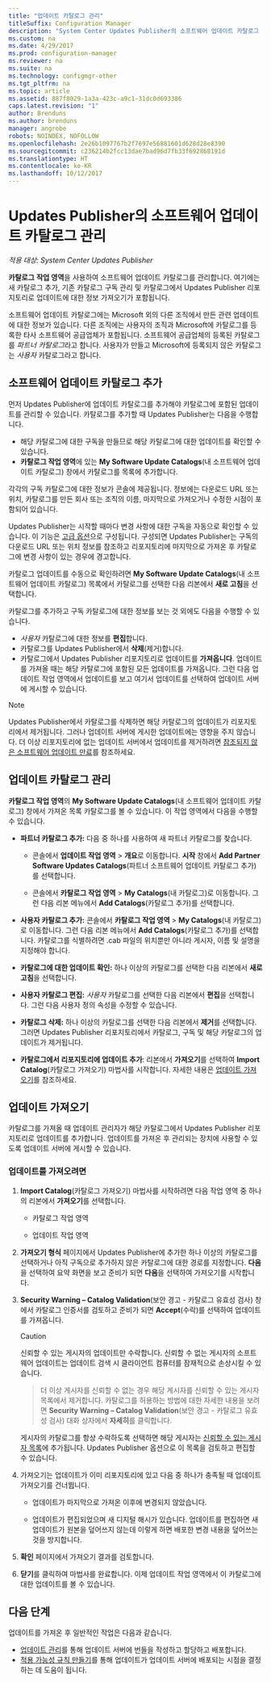 ```yaml
---
title: "업데이트 카탈로그 관리"
titleSuffix: Configuration Manager
description: "System Center Updates Publisher의 소프트웨어 업데이트 카탈로그 관리"
ms.custom: na
ms.date: 4/29/2017
ms.prod: configuration-manager
ms.reviewer: na
ms.suite: na
ms.technology: configmgr-other
ms.tgt_pltfrm: na
ms.topic: article
ms.assetid: 887f8029-1a3a-423c-a9c1-31dc0d693386
caps.latest.revision: "1"
author: Brenduns
ms.author: brenduns
manager: angrobe
robots: NOINDEX, NOFOLLOW
ms.openlocfilehash: 2e26b1097767b2f7697e56881601d628d28e8390
ms.sourcegitcommit: c236214b2fcc13dae7bad96d7fb33f692868191d
ms.translationtype: HT
ms.contentlocale: ko-KR
ms.lasthandoff: 10/12/2017
---
```

# <a name="manage-software-update-catalogs-in-updates-publisher"></a>Updates Publisher의 소프트웨어 업데이트 카탈로그 관리

*적용 대상: System Center Updates Publisher*

**카탈로그** **작업 영역**을 사용하여 소프트웨어 업데이트 카탈로그를 관리합니다. 여기에는 새 카탈로그 추가, 기존 카탈로그 구독 관리 및 카탈로그에서 Updates Publisher 리포지토리로 업데이트에 대한 정보 가져오기가 포함됩니다.

소프트웨어 업데이트 카탈로그에는 Microsoft 외의 다른 조직에서 만든 관련 업데이트에 대한 정보가 있습니다. 다른 조직에는 사용자의 조직과 Microsoft에 카탈로그를 등록한 타사 소프트웨어 공급업체가 포함됩니다. 소프트웨어 공급업체의 등록된 카탈로그를 *파트너 카탈로그*라고 합니다. 사용자가 만들고 Microsoft에 등록되지 않은 카탈로그는 *사용자* 카탈로그라고 합니다.

## <a name="add-software-update-catalogs"></a>소프트웨어 업데이트 카탈로그 추가
먼저 Updates Publisher에 업데이트 카탈로그를 추가해야 카탈로그에 포함된 업데이트를 관리할 수 있습니다. 카탈로그를 추가할 때 Updates Publisher는 다음을 수행합니다.
-   해당 카탈로그에 대한 구독을 만들므로 해당 카탈로그에 대한 업데이트를 확인할 수 있습니다.
-   **카탈로그 작업 영역**에 있는 **My Software Update Catalogs**(내 소프트웨어 업데이트 카탈로그) 창에서 카탈로그를 목록에 추가합니다.  

각각의 구독 카탈로그에 대한 정보가 콘솔에 제공됩니다. 정보에는 다운로드 URL 또는 위치, 카탈로그를 만든 회사 또는 조직의 이름, 마지막으로 가져오거나 수정한 시점이 포함되어 있습니다.

Updates Publisher는 시작할 때마다 변경 사항에 대한 구독을 자동으로 확인할 수 있습니다. 이 기능은 [고급 옵션](/sccm/sum/tools/updates-publisher-options#advanced)으로 구성됩니다. 구성되면 Updates Publisher는 구독의 다운로드 URL 또는 위치 정보를 참조하고 리포지토리에 마지막으로 가져온 후 카탈로그에 변경 사항이 있는 경우에 경고합니다.

카탈로그 업데이트를 수동으로 확인하려면 **My Software Update Catalogs**(내 소프트웨어 업데이트 카탈로그) 목록에서 카탈로그를 선택한 다음 리본에서 **새로 고침**을 선택합니다.

카탈로그를 추가하고 구독 카탈로그에 대한 정보를 보는 것 외에도 다음을 수행할 수 있습니다.
-  *사용자* 카탈로그에 대한 정보를 **편집**합니다.
-  카탈로그를 Updates Publisher에서 **삭제**(제거)합니다.
-  카탈로그에서 Updates Publisher 리포지토리로 업데이트를 **가져옵니다**. 업데이트를 가져올 때는 해당 카탈로그에 포함된 모든 업데이트를 가져옵니다. 그런 다음 업데이트 작업 영역에서 업데이트를 보고 여기서 업데이트를 선택하여 업데이트 서버에 게시할 수 있습니다.

> [!NOTE]   
> Updates Publisher에서 카탈로그를 삭제하면 해당 카탈로그의 업데이트가 리포지토리에서 제거됩니다. 그러나 업데이트 서버에 게시한 업데이트에는 영향을 주지 않습니다. 더 이상 리포지토리에 없는 업데이트 서버에서 업데이트를 제거하려면 [참조되지 않은 소프트웨어 업데이트 만료](/sccm/sum/tools/updates-publisher-options#expire-unreferenced-software-updates)를 참조하세요.

## <a name="manage-update-catalogs"></a>업데이트 카탈로그 관리
**카탈로그 작업 영역**의 **My Software Update Catalogs**(내 소프트웨어 업데이트 카탈로그) 창에서 가져온 목록 카탈로그를 볼 수 있습니다. 이 작업 영역에서 다음을 수행할 수 있습니다.

-   **파트너 카탈로그 추가:** 다음 중 하나를 사용하여 새 파트너 카탈로그를 찾습니다.

    -   콘솔에서 **업데이트 작업 영역** > **개요**로 이동합니다. **시작** 창에서 **Add Partner Software Updates Catalogs**(파트너 소프트웨어 업데이트 카탈로그 추가)를 선택합니다.

    -   콘솔에서 **카탈로그 작업 영역** > **My Catalogs**(내 카탈로그)로 이동합니다. 그런 다음 리본 메뉴에서 **Add Catalogs**(카탈로그 추가)를 선택합니다.

-   **사용자 카탈로그 추가:** 콘솔에서 **카탈로그 작업 영역** > **My Catalogs**(내 카탈로그)로 이동합니다. 그런 다음 리본 메뉴에서 **Add Catalogs**(카탈로그 추가)를 선택합니다. 카탈로그를 식별하려면 .cab 파일의 위치뿐만 아니라 게시자, 이름 및 설명을 지정해야 합니다.


-   **카탈로그에 대한 업데이트 확인:** 하나 이상의 카탈로그를 선택한 다음 리본에서 **새로 고침**을 선택합니다.

-   **사용자 카탈로그 편집:** *사용자* 카탈로그를 선택한 다음 리본에서 **편집**을 선택합니다. 그런 다음 사용자 정의 속성을 수정할 수 있습니다.

-   **카탈로그 삭제:** 하나 이상의 카탈로그를 선택한 다음 리본에서 **제거**를 선택합니다. 그러면 Updates Publisher 리포지토리에서 카탈로그, 구독 및 해당 카탈로그의 업데이트가 제거됩니다.

-   **카탈로그에서 리포지토리에 업데이트 추가**: 리본에서 **가져오기**를 선택하여 **Import Catalog**(카탈로그 가져오기) 마법사를 시작합니다. 자세한 내용은 [업데이트 가져오기](#import-updates)를 참조하세요.

## <a name="import-updates"></a>업데이트 가져오기
카탈로그를 가져올 때 업데이트 관리자가 해당 카탈로그에서 Updates Publisher 리포지토리로 업데이트를 추가합니다. 업데이트를 가져온 후 관리되는 장치에 사용할 수 있도록 업데이트 서버에 게시할 수 있습니다.

### <a name="to-import-updates"></a>업데이트를 가져오려면
1.  **Import Catalog**(카탈로그 가져오기) 마법사를 시작하려면 다음 작업 영역 중 하나의 리본에서 **가져오기**를 선택합니다.

    -   카탈로그 작업 영역

    -   업데이트 작업 영역

2.  **가져오기 형식** 페이지에서 Updates Publisher에 추가한 하나 이상의 카탈로그를 선택하거나 아직 구독으로 추가하지 않은 카탈로그에 대한 경로를 지정합니다. **다음**을 선택하여 요약 화면을 보고 준비가 되면 **다음**을 선택하여 가져오기를 시작합니다.

3.  **Security Warning – Catalog Validation**(보안 경고 - 카탈로그 유효성 검사) 창에서 카탈로그 인증서를 검토하고 준비가 되면 **Accept**(수락)를 선택하여 업데이트를 가져옵니다.

    > [!CAUTION]    
    > 신뢰할 수 있는 게시자의 업데이트만 수락합니다. 신뢰할 수 없는 게시자의 소프트웨어 업데이트는 업데이트 검색 시 클라이언트 컴퓨터를 잠재적으로 손상시킬 수 있습니다.

    >  더 이상 게시자를 신뢰할 수 없는 경우 해당 게시자를 신뢰할 수 있는 게시자 목록에서 제거합니다. 카탈로그를 허용하는 방법에 대한 자세한 내용을 보려면 **Security Warning – Catalog Validation**(보안 경고 - 카탈로그 유효성 검사) 대화 상자에서 **자세히**를 클릭합니다.

    게시자의 카탈로그를 항상 수락하도록 선택하면 해당 게시자는 [신뢰할 수 있는 게시자 목록](/sccm/sum/tools/updates-publisher-options#trusted-publishers)에 추가됩니다. Updates Publisher 옵션으로 이 목록을 검토하고 편집할 수 있습니다.

4.  가져오기는 업데이트가 이미 리포지토리에 있고 다음 중 하나가 충족될 때 업데이트 가져오기를 건너뜁니다.

    -   업데이트가 마지막으로 가져온 이후에 변경되지 않았습니다.

    -   업데이트가 편집되었으며 새 디지털 해시가 있습니다. 업데이트를 편집하면 새 업데이트가 원본을 덮어쓰지 않는데 이렇게 하면 배포한 변경 내용을 덮어쓰는 것을 방지합니다.

5.  **확인** 페이지에서 가져오기 결과를 검토합니다.

6.  **닫기**를 클릭하여 마법사를 완료합니다. 이제 업데이트 작업 영역에서 이 카탈로그에 대한 업데이트를 볼 수 있습니다.

## <a name="next-steps"></a>다음 단계
업데이트를 가져온 후 일반적인 작업은 다음과 같습니다.
-   [업데이트 관리](/sccm/sum/tools/manage-updates-with-updates-publisher)를 통해 업데이트 서버에 번들을 작성하고 할당하고 배포합니다.
-   [적용 가능성 규칙 만들기](/sccm/sum/tools/updates-publisher-applicability-rules)를 통해 업데이트가 업데이트 서버에 배포되는 시점을 결정하는 데 도움이 됩니다.
